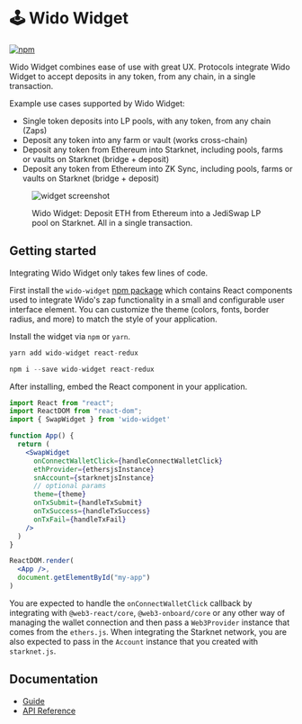 # 🕹 Wido Widget

[![npm](https://img.shields.io/npm/v/wido-widget)](https://www.npmjs.com/package/wido-widget)
<!-- [![Unit tests](https://github.com/Uniswap/interface/actions/workflows/test.yaml/badge.svg)](https://github.com/Uniswap/interface/actions/workflows/test.yaml) -->
<!-- [![Integration tests](https://github.com/Uniswap/interface/actions/workflows/e2e.yaml/badge.svg)](https://github.com/Uniswap/interface/actions/workflows/e2e.yaml) -->
<!-- [![Lint](https://github.com/Uniswap/interface/actions/workflows/lint.yml/badge.svg)](https://github.com/Uniswap/interface/actions/workflows/lint.yml) -->
<!-- [![Crowdin](https://badges.crowdin.net/uniswap-interface/localized.svg)](https://crowdin.com/project/uniswap-interface) -->

Wido Widget combines ease of use with great UX. Protocols integrate Wido Widget to accept deposits in any token, from any chain, in a single transaction.

Example use cases supported by Wido Widget:

* Single token deposits into LP pools, with any token, from any chain (Zaps)
* Deposit any token into any farm or vault (works cross-chain)
* Deposit any token from Ethereum into Starknet, including pools, farms or vaults on Starknet (bridge + deposit)
* Deposit any token from Ethereum into ZK Sync, including pools, farms or vaults on Starknet (bridge + deposit)

<figure><img src="https://1709844881-files.gitbook.io/~/files/v0/b/gitbook-x-prod.appspot.com/o/spaces%2F4AaJqYK7Ftrytj6lOYPa%2Fuploads%2F5XYpcZkADyIWHTaXT7eH%2FScreenshot%202023-02-21%20at%2015.44.29.png?alt=media&token=b2216672-677e-47cb-83c0-f03e5c3a31ee" alt="widget screenshot"><figcaption><p>Wido Widget: Deposit ETH from Ethereum into a JediSwap LP pool on Starknet. All in a single transaction.</p></figcaption></figure>

## Getting started

Integrating Wido Widget only takes few lines of code.

First install the `wido-widget` [npm package](https://www.npmjs.com/package/wido-widget) which contains React components used to integrate Wido's zap functionality in a small and configurable user interface element.
You can customize the theme (colors, fonts, border radius, and more) to match the style of your application.

Install the widget via `npm` or `yarn`.

```js
yarn add wido-widget react-redux
```

```js
npm i --save wido-widget react-redux
```

After installing, embed the React component in your application.

```jsx
import React from "react";
import ReactDOM from "react-dom";
import { SwapWidget } from 'wido-widget'

function App() {
  return (
    <SwapWidget
      onConnectWalletClick={handleConnectWalletClick}
      ethProvider={ethersjsInstance}
      snAccount={starknetjsInstance}
      // optional params
      theme={theme}
      onTxSubmit={handleTxSubmit}
      onTxSuccess={handleTxSuccess}
      onTxFail={handleTxFail}
    />
  )
}

ReactDOM.render(
  <App />,
  document.getElementById("my-app")
)
```

You are expected to handle the `onConnectWalletClick` callback by integrating with `@web3-react/core`, `@web3-onboard/core` or any other way of managing the wallet connection and then pass a `Web3Provider` instance that comes from the `ethers.js`.
When integrating the Starknet network, you are also expected to pass in the `Account` instance that you created with `starknet.js`.

## Documentation

* [Guide](https://docs.joinwido.com/integrate-wido/widget)
* [API Reference](https://unpkg.com/wido-widget@latest/docs/index.html)
